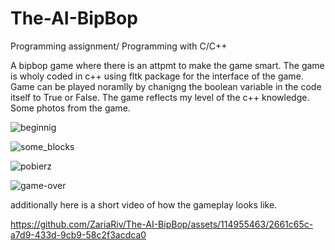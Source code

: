 # The-AI-BipBop
Programming assignment/ Programming with C/C++  

A bipbop game where there is an attpmt to make the game smart. The game is wholy coded in c++ using fltk package for the interface of the game. 
Game can be played noramlly by chanigng the boolean variable in the code itself to True or False. 
The game reflects my level of the c++ knowledge.
Some photos from the game.

![beginnig](https://github.com/ZariaRiv/The-AI-BipBop/assets/114955463/b16c20f7-2c05-4bde-9c19-d29572bbca58)

![some_blocks](https://github.com/ZariaRiv/The-AI-BipBop/assets/114955463/4fbbf489-e118-4c10-99be-d2c259a72b5d)

![pobierz](https://github.com/ZariaRiv/The-AI-BipBop/assets/114955463/aa19f66e-5976-4010-9059-cbe33e9e9468)

![game-over](https://github.com/ZariaRiv/The-AI-BipBop/assets/114955463/889cc216-340a-4760-b550-12f3278c7df6)


additionally here is a short video of how the gameplay looks like. 


https://github.com/ZariaRiv/The-AI-BipBop/assets/114955463/2661c65c-a7d9-433d-9cb9-58c2f3acdca0

